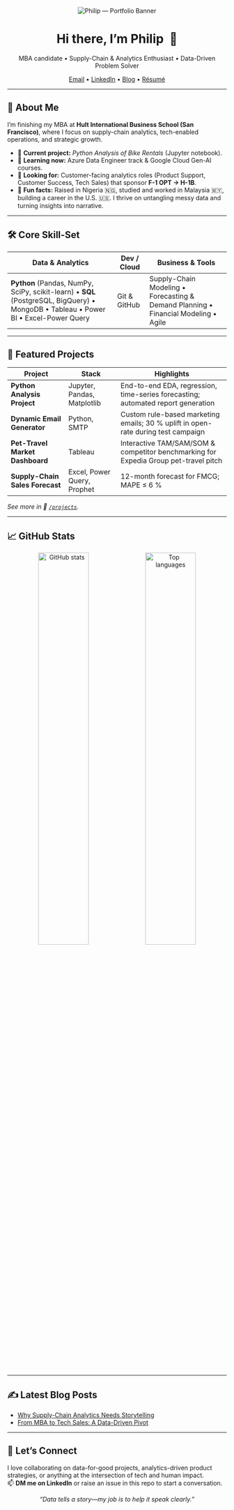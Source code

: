 <!-- =========================================================
🚀 PERSONAL BRAND BANNER
Replace the link below with a custom banner image (1200×300px recommended).
========================================================== -->
<p align="center">
  <img src="https://github.com/<philipododo>/<philipododo>/assets/socialcard.png" alt="Philip — Portfolio Banner">
</p>

<h1 align="center">Hi there, I’m Philip&nbsp; 👋</h1>

<p align="center">
  MBA candidate • Supply-Chain & Analytics Enthusiast • Data-Driven Problem Solver
</p>

<p align="center">
  <a href="mailto:philipododo@gmail.com">Email</a> •
  <a href="https://www.linkedin.com/in/philip-ugbede-ododo-32802494">LinkedIn</a> •
  <a href="https://philip.medium.com">Blog</a> •
  <a href="⬜️CLOUD_RESUME_LINK">Résumé</a>
</p>

---

## 🧭 About Me
I’m finishing my MBA at **Hult International Business School (San Francisco)**, where I focus on supply-chain analytics, tech-enabled operations, and strategic growth.  
- 🔭 **Current project:** *Python Analysis of Bike Rentals* (Jupyter notebook).  
- 🌱 **Learning now:** Azure Data Engineer track &  Google Cloud Gen-AI courses.  
- 🤝 **Looking for:** Customer-facing analytics roles (Product Support, Customer Success, Tech Sales) that sponsor **F-1 OPT → H-1B**.  
- 💬 **Fun facts:** Raised in Nigeria 🇳🇬, studied and worked in Malaysia 🇲🇾, building a career in the U.S. 🇺🇸. I thrive on untangling messy data and turning insights into narrative.

---

## 🛠️ Core Skill-Set

| Data & Analytics | Dev / Cloud | Business & Tools |
| ---------------- | ---------- | ---------------- |
| **Python** (Pandas, NumPy, SciPy, scikit-learn) • **SQL** (PostgreSQL, BigQuery) • MongoDB • Tableau • Power BI • Excel-Power Query | Git & GitHub | Supply-Chain Modeling • Forecasting & Demand Planning • Financial Modeling • Agile |

---

## 🎯 Featured Projects
| Project | Stack | Highlights |
| ------- | ----- | ---------- |
| **Python Analysis Project** | Jupyter, Pandas, Matplotlib | End-to-end EDA, regression, time-series forecasting; automated report generation |
| **Dynamic Email Generator** | Python, SMTP | Custom rule-based marketing emails; 30 % uplift in open-rate during test campaign |
| **Pet-Travel Market Dashboard** | Tableau | Interactive TAM/SAM/SOM & competitor benchmarking for Expedia Group pet-travel pitch |
| **Supply-Chain Sales Forecast** | Excel, Power Query, Prophet | 12-month forecast for FMCG; MAPE ≤ 6 % |

*See more in 📁 [`/projects`](./projects).*

---

## 📈 GitHub Stats
<p align="center">
  <img src="https://github-readme-stats.vercel.app/api?username=philipododo&show_icons=true&hide_rank=true&include_all_commits=true" alt="GitHub stats" width="48%">
  <img src="https://github-readme-stats.vercel.app/api/top-langs/?username=philipododo&layout=compact&hide=html,css" alt="Top languages" width="48%">
</p>

---

## ✍️ Latest Blog Posts
<!-- BLOG-POST-LIST:START -->
- [Why Supply-Chain Analytics Needs Storytelling](https://philip.medium.com/⬜️POST1)
- [From MBA to Tech Sales: A Data-Driven Pivot](https://philip.medium.com/⬜️POST2)
<!-- BLOG-POST-LIST:END -->

---

## 🤝 Let’s Connect
I love collaborating on data-for-good projects, analytics-driven product strategies, or anything at the intersection of tech and human impact.  
📫 **DM me on LinkedIn** or raise an issue in this repo to start a conversation.

<p align="center">
  <em>“Data tells a story—my job is to help it speak clearly.”</em>
</p>

<!-- =========================================================
OPTIONAL EXTRAS
1. Visitor badge:
   <img src="https://komarev.com/ghpvc/?username=⬜️YOUR_USERNAME&color=blue&style=flat">
2. WakaTime dashboard:
   <img src="https://github-readme-stats.vercel.app/api/wakatime?username=⬜️YOUR_USERNAME">
3. Automated README update workflow:
   - Save `.github/workflows/update-readme.yml` with a cron job
   - Use the BLOG-POST-LIST action to keep posts fresh
========================================================== -->
